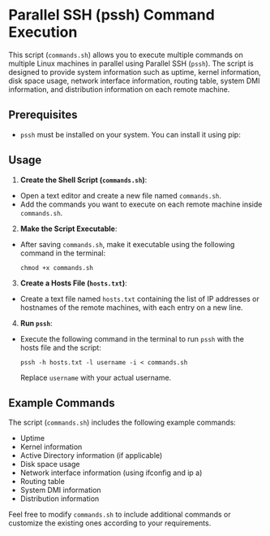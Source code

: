 # Parallel SSH (pssh) Command Execution

This script (`commands.sh`) allows you to execute multiple commands on multiple Linux machines in parallel using Parallel SSH (`pssh`). The script is designed to provide system information such as uptime, kernel information, disk space usage, network interface information, routing table, system DMI information, and distribution information on each remote machine.

## Prerequisites

- `pssh` must be installed on your system. You can install it using pip:

## Usage

1. **Create the Shell Script (`commands.sh`)**:
 - Open a text editor and create a new file named `commands.sh`.
 - Add the commands you want to execute on each remote machine inside `commands.sh`.

2. **Make the Script Executable**:
 - After saving `commands.sh`, make it executable using the following command in the terminal:
   ```
   chmod +x commands.sh
   ```

3. **Create a Hosts File (`hosts.txt`)**:
 - Create a text file named `hosts.txt` containing the list of IP addresses or hostnames of the remote machines, with each entry on a new line.

4. **Run `pssh`**:
 - Execute the following command in the terminal to run `pssh` with the hosts file and the script:
   ```
   pssh -h hosts.txt -l username -i < commands.sh
   ```
   Replace `username` with your actual username.

## Example Commands

The script (`commands.sh`) includes the following example commands:
- Uptime
- Kernel information
- Active Directory information (if applicable)
- Disk space usage
- Network interface information (using ifconfig and ip a)
- Routing table
- System DMI information
- Distribution information

Feel free to modify `commands.sh` to include additional commands or customize the existing ones according to your requirements.

